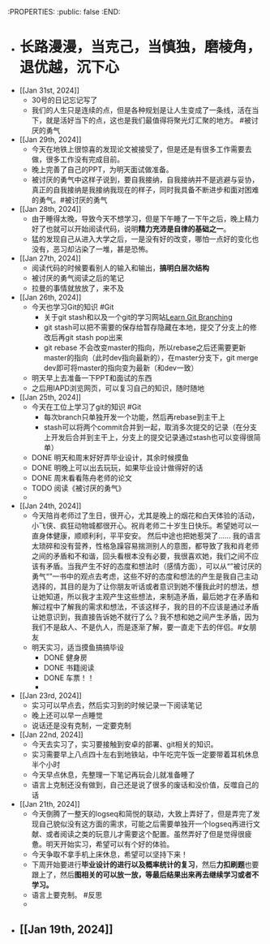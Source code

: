:PROPERTIES:
:public: false
:END:

- # 长路漫漫，当克己，当慎独，磨棱角，退优越，沉下心
- [[Jan 31st, 2024]]
	- 30号的日记忘记写了
	- 我们的人生只是连续的点，但是各种规划是让人生变成了一条线，活在当下，就是活好当下的点，这也是我们最值得将聚光灯汇聚的地方。 #被讨厌的勇气
- [[Jan 29th, 2024]]
	- 今天在地铁上很惊喜的发现论文被接受了，但是还是有很多工作需要去做，很多工作没有完成目前。
	- 晚上完善了自己的PPT，为明天面试做准备。
	- 被讨厌的勇气中这样子说到，要自我接纳，自我接纳并不是逃避与妥协，真正的自我接纳是我接纳我现在的样子，同时我具备不断进步和面对困难的勇气。#被讨厌的勇气
- [[Jan 28th, 2024]]
	- 由于睡得太晚，导致今天不想学习，但是下午睡了一下午之后，晚上精力好了也就可以开始阅读代码，说明**精力充沛是自律的基础之一**。
	- 猛的发现自己从进入大学之后，一是没有好的改变，哪怕一点好的变化也没有，恶习却沾染了一堆，甚是恐怖。
- [[Jan 27th, 2024]]
	- 阅读代码的时候要看别人的输入和输出，**搞明白层次结构**
	- 被讨厌的勇气阅读之后的笔记
	- 拉曼的事情就放放了，来不及
- [[Jan 26th, 2024]]
	- 今天也学习Git的知识 #Git
		- 关于git stash和以及一个git的学习网站[Learn Git Branching](https://learngitbranching.js.org/?locale=zh_CN&NODEMO=)
		- git stash可以把不需要的保存给暂存隐藏在本地，提交了分支上的修改后再git stash pop出来
		- git rebase 不会改变master的指向，所以rebase之后还需要更新master的指向（此时dev指向最新的），在master分支下，git merge dev即可将master的指向变为最新（和dev一致）
	- 明天早上去准备一下PPT和面试的东西
	- 之后用IAPD浏览网页，可以复习自己的知识，随时随地
- [[Jan 25th, 2024]]
	- 今天在工位上学习了git的知识 #Git
		- 每次branch只单独开发一个功能，然后再rebase到主干上
		- stash可以将两个commit合并到一起，取消多次提交的记录（在分支上开发后合并到主干上，分支上的提交记录通过stash也可以变得很简单）
	- DONE 明天和周末好好弄毕业设计，其余时候摸鱼
	- DONE 明晚上可以出去玩玩，如果毕业设计做得好的话
	- DONE 周末看看陈舟老师的论文
	- TODO 阅读《被讨厌的勇气》
	-
- [[Jan 24th, 2024]]
	- 今天陪肖老师过了生日，很开心，尤其是晚上的烟花和白天体验的活动，小飞侠、疯狂动物城都很开心。祝肖老师二十岁生日快乐。希望她可以一直身体健康，顺顺利利，平平安安。 然后中途也把她惹哭了…… 我的语言太琐碎和没有营养，性格急躁容易揣测别人的意图，都导致了我和肖老师之间的矛盾和不和谐，回头看根本没有必要，我很喜欢她，我们之间不应该有矛盾。当我产生不好的态度和想法时（感情方面），可以从“”被讨厌的勇气“”一书中的观点去考虑，这些不好的态度和想法的产生是我自己主动选择的，其目的是为了让你朋友听话或者意识到她不懂我此时的想法，想让她知道，所以我才主观产生这些想法，来制造矛盾，最后她才在矛盾和解过程中了解我的需求和想法，不该这样子，我的目的不应该是通过矛盾让她意识到，我直接告诉她不就行了么？我不想和她之间产生矛盾，因为我们不是敌人、不是仇人，而是逐渐了解，要一直走下去的伴侣。#女朋友
	- 明天实习，适当摸鱼搞搞毕设
		- DONE 健身房
		- DONE 书籍阅读
		- DONE 车票！！
		-
- [[Jan 23rd, 2024]]
	- 实习可以早点去，然后实习到的时候记录一下阅读笔记
	- 晚上还可以早一点睡觉
	- 说话还是没有克制，一定要克制
- [[Jan 22nd, 2024]]
	- 今天去实习了，实习要接触到安卓的部署、git相关的知识。
	- 实习需要早上八点四十左右到地铁站，中午吃完午饭一定要带着耳机休息半个小时
	- 今天早点休息，先整理一下笔记再玩会儿就准备睡了
	- 语言上克制还没有做到，自己还是说了很多的废话和没价值，反噬自己的话
- [[Jan 21th, 2024]]
	- 今天倒腾了一整天的logseq和简悦的联动，大致上弄好了，但是弄完了发现自己貌似没有这方面的需求，可能之后需要单独开一个logseq再进行文献、或者阅读之类的玩意儿才需要这个配置。虽然弄好了但是觉得很疲惫。明天开始实习，希望可以有个好的体验。
	- 今天争取不拿手机上床休息，希望可以坚持下来！
	- 下周开始要进行**毕业设计的进行以及概率统计的复习**，然后**力扣刷题**也要跟上了，然后**图相关的可以放一放，等最后结果出来再去继续学习或者不学习。**
	- 语言上要克制。 #反思
	-
- [[Jan 19th, 2024]]
	-